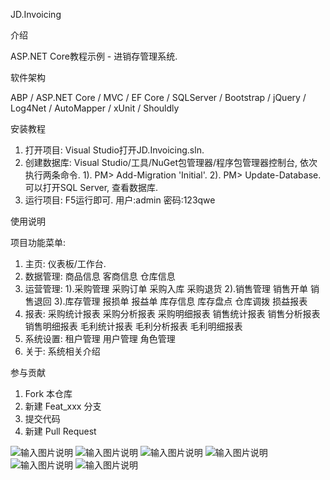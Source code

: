 JD.Invoicing

介绍

ASP.NET Core教程示例 - 进销存管理系统.

软件架构

ABP / ASP.NET Core / MVC / EF Core / SQLServer / Bootstrap / jQuery / Log4Net / AutoMapper / xUnit / Shouldly

安装教程

1. 打开项目:
Visual Studio打开JD.Invoicing.sln.
2. 创建数据库:
Visual Studio/工具/NuGet包管理器/程序包管理器控制台, 依次执行两条命令.
1). PM> Add-Migration 'Initial'.
2). PM> Update-Database.
可以打开SQL Server, 查看数据库.
3. 运行项目:
F5运行即可.
用户:admin
密码:123qwe

使用说明

项目功能菜单:
1. 主页: 
仪表板/工作台.
2. 数据管理: 
商品信息
客商信息
仓库信息
3. 运营管理: 
1).采购管理
采购订单
采购入库
采购退货
2).销售管理
销售开单
销售退回
3).库存管理
报损单
报益单
库存信息
库存盘点
仓库调拨
损益报表
4. 报表: 
采购统计报表
采购分析报表
采购明细报表
销售统计报表
销售分析报表
销售明细报表
毛利统计报表
毛利分析报表
毛利明细报表
5. 系统设置: 
租户管理
用户管理
角色管理
6. 关于: 
系统相关介绍

参与贡献

1. Fork 本仓库
2. 新建 Feat_xxx 分支
3. 提交代码
4. 新建 Pull Request

![输入图片说明](https://images.gitee.com/uploads/images/2019/0908/210052_e07ee082_2265734.png "JD.Invoicing1.png")
![输入图片说明](https://images.gitee.com/uploads/images/2019/0908/210100_77827259_2265734.png "JD.Invoicing2.png")
![输入图片说明](https://images.gitee.com/uploads/images/2019/0908/210110_ba68abe8_2265734.png "JD.Invoicing3.png")
![输入图片说明](https://images.gitee.com/uploads/images/2019/0908/210117_5e0219b2_2265734.png "JD.Invoicing4.png")
![输入图片说明](https://images.gitee.com/uploads/images/2019/0908/210125_ca0c33f6_2265734.png "JD.Invoicing5.png")
![输入图片说明](https://images.gitee.com/uploads/images/2019/0908/210133_dc7465d8_2265734.png "JD.Invoicing6.png")